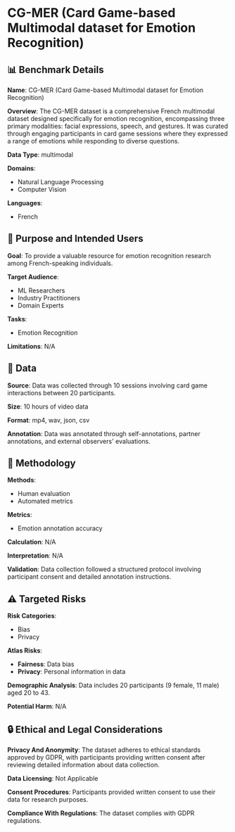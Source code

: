 # CG-MER (Card Game-based Multimodal dataset for Emotion Recognition)

## 📊 Benchmark Details

**Name**: CG-MER (Card Game-based Multimodal dataset for Emotion Recognition)

**Overview**: The CG-MER dataset is a comprehensive French multimodal dataset designed specifically for emotion recognition, encompassing three primary modalities: facial expressions, speech, and gestures. It was curated through engaging participants in card game sessions where they expressed a range of emotions while responding to diverse questions.

**Data Type**: multimodal

**Domains**:
- Natural Language Processing
- Computer Vision

**Languages**:
- French

## 🎯 Purpose and Intended Users

**Goal**: To provide a valuable resource for emotion recognition research among French-speaking individuals.

**Target Audience**:
- ML Researchers
- Industry Practitioners
- Domain Experts

**Tasks**:
- Emotion Recognition

**Limitations**: N/A

## 💾 Data

**Source**: Data was collected through 10 sessions involving card game interactions between 20 participants.

**Size**: 10 hours of video data

**Format**: mp4, wav, json, csv

**Annotation**: Data was annotated through self-annotations, partner annotations, and external observers' evaluations.

## 🔬 Methodology

**Methods**:
- Human evaluation
- Automated metrics

**Metrics**:
- Emotion annotation accuracy

**Calculation**: N/A

**Interpretation**: N/A

**Validation**: Data collection followed a structured protocol involving participant consent and detailed annotation instructions.

## ⚠️ Targeted Risks

**Risk Categories**:
- Bias
- Privacy

**Atlas Risks**:
- **Fairness**: Data bias
- **Privacy**: Personal information in data

**Demographic Analysis**: Data includes 20 participants (9 female, 11 male) aged 20 to 43.

**Potential Harm**: N/A

## 🔒 Ethical and Legal Considerations

**Privacy And Anonymity**: The dataset adheres to ethical standards approved by GDPR, with participants providing written consent after reviewing detailed information about data collection.

**Data Licensing**: Not Applicable

**Consent Procedures**: Participants provided written consent to use their data for research purposes.

**Compliance With Regulations**: The dataset complies with GDPR regulations.
